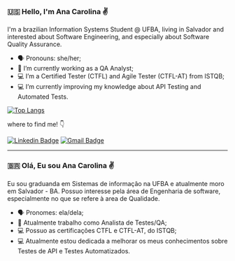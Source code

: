 ### :us: Hello, I'm Ana Carolina ✌️

I'm a brazilian Information Systems Student @ UFBA, living in Salvador and interested about Software Engineering, and especially about Software Quality Assurance.

- 🗣️ Pronouns: she/her;
- 🐞 I’m currently working as a QA Analyst;
- 💻 I’m a Certified Tester (CTFL) and Agile Tester (CTFL-AT) from ISTQB;
- 💻 I’m currently improving my knowledge about API Testing and Automated Tests.

[![Top Langs](https://github-readme-stats.vercel.app/api/top-langs/?username=anacarolinacerqueira&exclude_repo=spongebob-website&hide=html&langs_count=8&layout=compact&show_icons=true&count_private=true&theme=flag-india)](https://github.com/anacarolinacerqueira/github-readme-stats)

where to find me! 👇

[![Linkedin Badge](https://img.shields.io/badge/-LinkedIn-0a66c2?style=flat-square&logo=Linkedin&logoColor=white&link=https://www.linkedin.com/in/anacarolinacerqueira)](https://www.linkedin.com/in/anacarolinacerqueira/) 
[![Gmail Badge](https://img.shields.io/badge/cf.anacarolina@gmail.com-ff3c00?style=flat-square&logo=Gmail&logoColor=white&link=mailto:cf.anacarolina@gmail.com)](mailto:cf.anacarolina@gmail.com)

___

### :brazil: Olá, Eu sou Ana Carolina ✌️

Eu sou graduanda em Sistemas de informação na UFBA e atualmente moro em Salvador - BA. Possuo interesse pela área de Engenharia de software, especialmente no que se refere à area de Qualidade.

- 🗣️ Pronomes: ela/dela;
- 🐞 Atualmente trabalho como Analista de Testes/QA;
- 💻 Possuo as certificações CTFL e CTFL-AT, do ISTQB;
- 💻 Atualmente estou dedicada a melhorar os meus conhecimentos sobre Testes de API e Testes Automatizados.
